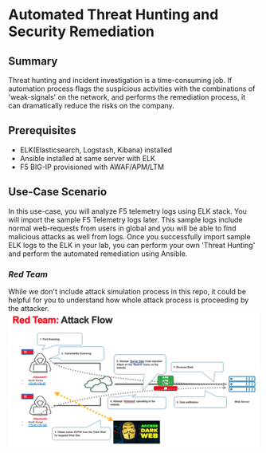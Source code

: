 # Automated Threat Hunting and Security Remediation

## Summary
Threat hunting and incident investigation is a time-consuming job. If automation process flags the suspicious activities with the combinations of 'weak-signals' on the network, and performs the remediation process, it can dramatically reduce the risks on the company.

## Prerequisites
- ELK(Elasticsearch, Logstash, Kibana) installed
- Ansible installed at same server with ELK
- F5 BIG-IP provisioned with AWAF/APM/LTM

## Use-Case Scenario
In this use-case, you will analyze F5 telemetry logs using ELK stack. You will import the sample F5 Telemetry logs later. This sample logs include normal web-requests from users in global and you will be able to find malicious attacks as well from logs. Once you successfully import sample ELK logs to the ELK in your lab, you can perform your own 'Threat Hunting' and perform the automated remediation using Ansible. 

### *Red Team*
While we don't include attack simulation process in this repo, it could be helpful for you to understand how whole attack process is proceeding by the attacker. 
![Red Team - Attack Flow](red_team_flow.png)
